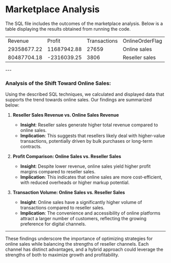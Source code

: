 # Marketplace Analysis

The SQL file includes the outcomes of the marketplace analysis. Below is a table displaying the results obtained from running the code. 
<table>
  <tr> 
    <td>Revenue</td>
    <td>Profit</td>
    <td>Transactions</td>
    <td>OnlineOrderFlag</td>
  </tr>
  <tr> 
    <td>29358677.22</td>
    <td>11687942.88</td>
    <td>27659</td></td>
    <td>Online sales</td>
  </tr>
  <tr>
    <td>80487704.18</td>
    <td>-2316039.25</td>
    <td>3806</td>
    <td>Reseller sales</td>
  </tr>
</table>
---

### Analysis of the Shift Toward Online Sales:
Using the described SQL techniques, we calculated and displayed data that supports the trend towards online sales. Our findings are summarized below:

1. **Reseller Sales Revenue vs. Online Sales Revenue**  
   - **Insight**: Reseller sales generate higher total revenue compared to online sales.  
   - **Implication**: This suggests that resellers likely deal with higher-value transactions, potentially driven by bulk purchases or long-term contracts.

2. **Profit Comparison: Online Sales vs. Reseller Sales**  
   - **Insight**: Despite lower revenue, online sales yield higher profit margins compared to reseller sales.  
   - **Implication**: This indicates that online sales are more cost-efficient, with reduced overheads or higher markup potential.

3. **Transaction Volume: Online Sales vs. Reseller Sales**  
   - **Insight**: Online sales have a significantly higher volume of transactions compared to reseller sales.  
   - **Implication**: The convenience and accessibility of online platforms attract a larger number of customers, reflecting the growing preference for digital channels.

---

These findings underscore the importance of optimizing strategies for online sales while balancing the strengths of reseller channels. Each channel has distinct advantages, and a hybrid approach could leverage the strengths of both to maximize growth and profitability.

